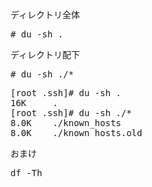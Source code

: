 ディレクトリ全体
<pre>
# du -sh .
</pre>

ディレクトリ配下
<pre>
# du -sh ./*
</pre>

<pre>
[root .ssh]# du -sh .
16K     .
[root .ssh]# du -sh ./*
8.0K    ./known_hosts
8.0K    ./known_hosts.old
</pre>

おまけ
<pre>
df -Th
</pre>

